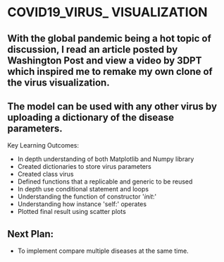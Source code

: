 # COVID19_VIRUS_ VISUALIZATION
## With the global pandemic being a hot topic of discussion, I read an article posted by Washington Post and view a video by 3DPT which inspired me to remake my own clone of the virus visualization. 
The model can be used with any other virus by uploading a dictionary of the disease parameters. 
---
Key Learning Outcomes:
* In depth understanding of both Matplotlib and Numpy library
* Created dictionaries to store virus parameters
* Created class virus 
* Defined functions that a replicable and generic to be reused
* In depth use conditional statement and loops
* Understanding the function of constructor '_init_:'
* Understanding how instance 'self:' operates
* Plotted final result using scatter plots

## Next Plan:
* To implement compare multiple diseases at the same time.
